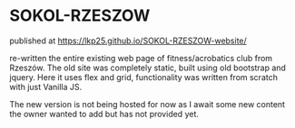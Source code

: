 # SOKOL-RZESZOW
 published at https://lkp25.github.io/SOKOL-RZESZOW-website/

re-written the entire existing web page of fitness/acrobatics club from Rzeszów.
The old site was completely static, built using old bootstrap and jquery.
Here it uses flex and grid, functionality was written from scratch with just Vanilla JS.

The new version is not being hosted for now as I await some new content the owner wanted to add but has not provided yet.
